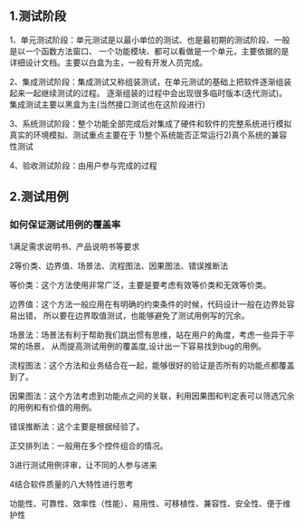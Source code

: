 ## 1.测试阶段
1、单元测试阶段：单元测试是以最小单位的测试、也是最初期的测试阶段、一般是以一个函数方法窗口、
一个功能模块、都可以看做是一个单元，主要依据的是详细设计文档。主要以白盒为主，一般有开发人员完成。

2、集成测试阶段：集成测试又称组装测试，在单元测试的基础上把软件逐渐组装起来一起继续测试的过程。
逐渐组装的过程中会出现很多临时版本(迭代测试)。集成测试主要以黑盒为主(当然接口测试也在这阶段进行)

3、系统测试阶段：整个功能全部完成后对集成了硬件和软件的完整系统进行模拟真实的环境模拟、测试重点主要在于
1)整个系统能否正常运行2)真个系统的兼容性测试

4、验收测试阶段：由用户参与完成的过程

## 2.测试用例
### 如何保证测试用例的覆盖率

1满足需求说明书、产品说明书等要求

2等价类、边界值、场景法、流程图法、因果图法、错误推断法

等价类：这个方法使用非常广泛，主要是要考虑有效等价类和无效等价类。

边界值：这个方法一般应用在有明确的约束条件的时候，代码设计一般在边界处容易出错，
所以要在边界取值测试，也能够避免了测试用例写的冗余。

场景法：场景法有利于帮助我们跳出惯有思维，站在用户的角度，考虑一些异于平常的场景，
从而提高测试用例的覆盖度,设计出一下容易找到bug的用例。

流程图法：这个方法和业务结合在一起，能够很好的验证是否所有的功能点都覆盖到了。

因果图法：这个方法考虑到功能点之间的关联，利用因果图和判定表可以筛选冗余的用例和有价值的用例。

错误推断法：这个主要是根据经验了。

正交排列法：一般用在多个控件组合的情况。

3进行测试用例评审，让不同的人参与进来

4结合软件质量的八大特性进行思考

功能性、可靠性、效率性（性能）、易用性、可移植性、兼容性、安全性、便于维护性

